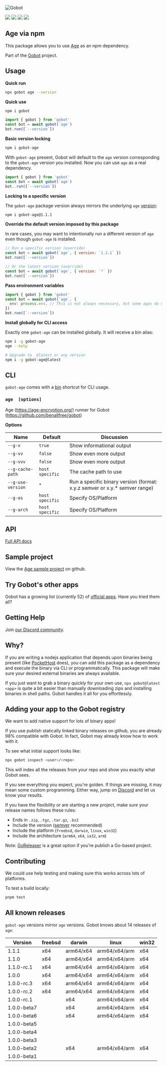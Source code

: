 ![Gobot](https://raw.githubusercontent.com/benallfree/gobot/v1.0.0-alpha.35/assets/gobot-banner-300x.png)

![](https://img.shields.io/npm/v/gobot-age) ![](https://img.shields.io/npm/dt/gobot-age) ![](https://img.shields.io/github/commit-activity/t/benallfree/gobot) ![](https://img.shields.io/github/stars/benallfree/gobot)

## Age via npm

This package allows you to use [Age](https://age-encryption.org/) as an npm dependency.

Part of the [Gobot](https://www.npmjs.com/package/gobot) project.

## Usage

**Quick run**

```bash
npx gobot age --version
```

**Quick use**

```bash
npm i gobot
```

```js
import { gobot } from 'gobot'
const bot = await gobot(`age`)
bot.run([`--version`])
```

**Basic version locking**

```bash
npm i gobot-age
```

With `gobot-age` present, Gobot will default to the `age` version corresponding to the `gobot-age` version you installed. Now you can use `age` as a real dependency.

```js
import { gobot } from 'gobot'
const bot = await gobot(`age`)
bot..run([`--version`])
```

**Locking to a specific version**

The `gobot-age` package version always mirrors the underlying `age` [version](#all-known-releases):

```bash
npm i gobot-age@1.1.1
```

**Override the default version imposed by this package**

In rare cases, you may want to intentionally run a different version of `age` even though `gobot-age` is installed.

```js
// Run a specific version (override)
const bot = await gobot(`age`, { version: `1.1.1` })
bot.run([`--version`])

// Or the latest version (override)
const bot = await gobot(`age`, { version: `*` })
bot.run([`--version`])
```

**Pass environment variables**

```js
import { gobot } from 'gobot'
const bot = await gobot(`age`, {
  env: process.env, // This is not always necessary, but some apps do need it
})
bot.run([`--version`])
```

**Install globally for CLI access**

Exactly one `gobot-age` can be installed globally. It will receive a bin alias:

```bash
npm i -g gobot-age
age --help

# Upgrade to  @latest or any version
npm i -g gobot-age@latest
```

## CLI

`gobot-age` comes with a [bin](https://docs.npmjs.com/cli/v10/configuring-npm/package-json#bin) shortcut for CLI usage.

### `age  [options]`

Age (https://age-encryption.org/) runner for Gobot (https://github.com/benallfree/gobot)

**Options**

| Name              | Default         | Discussion                                                                  |
| ----------------- | --------------- | --------------------------------------------------------------------------- |
| `--g-v`           | `true`          | Show informational output                                                   |
| `--g-vv`          | `false`         | Show even more output                                                       |
| `--g-vvv`         | `false`         | Show even more output                                                       |
| `--g-cache-path`  | `host specific` | The cache path to use                                                       |
| `--g-use-version` | `*`             | Run a specific binary version (format: x.y.z semver or x.y.\* semver range) |
| `--g-os`          | `host specific` | Specify OS/Platform                                                         |
| `--g-arch`        | `host specific` | Specify OS/Platform                                                         |

## API

[Full API docs](https://github.com/benallfree/gobot/blob/v1.0.0-alpha.35/docs/readme.md)

## Sample project

View the [Age sample project](https://github.com/benallfree/gobot/tree/v1.0.0-alpha.35/src/apps/age/sample-project) on github.

## Try Gobot's other apps

Gobot has a growing list (currently 52) of [official apps](https://www.npmjs.com/package/gobot#official-gobot-apps). Have you tried them all?

## Getting Help

Join [our Discord community](https://discord.gg/977kMmFnXc).

## Why?

If you are writing a nodejs application that depends upon binaries being present (like [PocketHost](https://github.com/pockethost/pockethost) does), you can add this package as a dependency and execute the binary via CLI or programmatically. This package will make sure your desired external binaries are always available.

If you just want to grab a binary quickly for your own use, `npx gobot@latest <app>` is quite a bit easier than manually downloading zips and installing binaries in shell paths. Gobot handles it all for you effortlessly.

## Adding your app to the Gobot registry

We want to add native support for lots of binary apps!

If you use publish statically linked binary releases on github, you are already 98% compatible with Gobot. In fact, Gobot may already know how to work with it.

To see what initial support looks like:

```bash
npx gobot inspect <user>/<repo>
```

This will index all the releases from your repo and show you exactly what Gobot sees.

If you see everything you expect, you're golden. If things are missing, it may mean some custom programming. Either way, jump on [Discord](https://discord.gg/977kMmFnXc) and let us know your results.

If you have the flexibility or are starting a new project, make sure your release names follows these rules:

- Ends in `.zip`, `.tgz`, `.tar.gz`, `.bz2`
- Include the version ([semver](https://semver.org) recommended)
- Include the platform (`freebsd`, `darwin`, `linux`, `win32`)
- Include the architecture (`arm64`, `x64`, `ia32`, `arm`)

Note: [GoReleaser](https://goreleaser.com/) is a great option if you're publish a Go-based project.

## Contributing

We could use help testing and making sure this works across lots of platforms.

To test a build locally:

```bash
pnpm test
```

## All known releases

`gobot-age` versions mirror `age` versions. Gobot knows about 14 releases of `age`:

| Version     | freebsd | darwin    | linux         | win32 |
| ----------- | ------- | --------- | ------------- | ----- |
| 1.1.1       | x64     | arm64/x64 | arm64/x64/arm | x64   |
| 1.1.0       | x64     | arm64/x64 | arm64/x64/arm | x64   |
| 1.1.0-rc.1  | x64     | arm64/x64 | arm64/x64/arm | x64   |
| 1.0.0       | x64     | arm64/x64 | arm64/x64/arm | x64   |
| 1.0.0-rc.3  | x64     | arm64/x64 | arm64/x64/arm | x64   |
| 1.0.0-rc.2  | x64     | arm64/x64 | arm64/x64/arm | x64   |
| 1.0.0-rc.1  |         | x64       | arm64/x64/arm | x64   |
| 1.0.0-beta7 |         | x64       | arm64/x64/arm | x64   |
| 1.0.0-beta6 |         | x64       | arm64/x64/arm | x64   |
| 1.0.0-beta5 |         |           |               |       |
| 1.0.0-beta4 |         |           |               |       |
| 1.0.0-beta3 |         |           |               |       |
| 1.0.0-beta2 |         | x64       | arm64/x64/arm | x64   |
| 1.0.0-beta1 |         |           |               |       |
